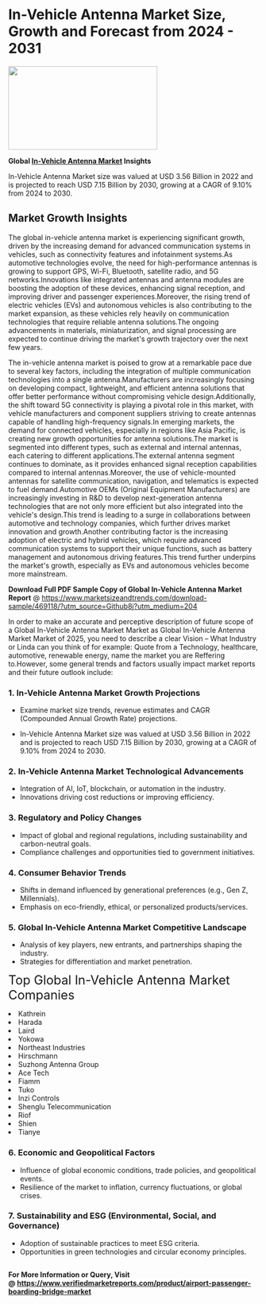 <H1>In-Vehicle Antenna Market Size, Growth and Forecast from 2024 - 2031</H1><img class="aligncenter size-medium wp-image-584254" src="https://thirdeyenews.in/wp-content/uploads/2024/09/Global-Market-Research-300x168.jpeg" alt="" width="300" height="168" /><p><strong>Global&nbsp;<a href="https://www.marketsizeandtrends.com/download-sample/469118/?utm_source=Github8j?utm_medium=204">In-Vehicle Antenna Market</a> Insights</strong></p><p>In-Vehicle Antenna Market size was valued at USD 3.56 Billion in 2022 and is projected to reach USD 7.15 Billion by 2030, growing at a CAGR of 9.10% from 2024 to 2030.</p><p><h2>Market Growth Insights</h2> <p>The global in-vehicle antenna market is experiencing significant growth, driven by the increasing demand for advanced communication systems in vehicles, such as connectivity features and infotainment systems.As automotive technologies evolve, the need for high-performance antennas is growing to support GPS, Wi-Fi, Bluetooth, satellite radio, and 5G networks.Innovations like integrated antennas and antenna modules are boosting the adoption of these devices, enhancing signal reception, and improving driver and passenger experiences.Moreover, the rising trend of electric vehicles (EVs) and autonomous vehicles is also contributing to the market expansion, as these vehicles rely heavily on communication technologies that require reliable antenna solutions.The ongoing advancements in materials, miniaturization, and signal processing are expected to continue driving the market's growth trajectory over the next few years.</p> <p>The in-vehicle antenna market is poised to grow at a remarkable pace due to several key factors, including the integration of multiple communication technologies into a single antenna.Manufacturers are increasingly focusing on developing compact, lightweight, and efficient antenna solutions that offer better performance without compromising vehicle design.Additionally, the shift toward 5G connectivity is playing a pivotal role in this market, with vehicle manufacturers and component suppliers striving to create antennas capable of handling high-frequency signals.In emerging markets, the demand for connected vehicles, especially in regions like Asia Pacific, is creating new growth opportunities for antenna solutions.The market is segmented into different types, such as external and internal antennas, each catering to different applications.The external antenna segment continues to dominate, as it provides enhanced signal reception capabilities compared to internal antennas.Moreover, the use of vehicle-mounted antennas for satellite communication, navigation, and telematics is expected to fuel demand.Automotive OEMs (Original Equipment Manufacturers) are increasingly investing in R&D to develop next-generation antenna technologies that are not only more efficient but also integrated into the vehicle's design.This trend is leading to a surge in collaborations between automotive and technology companies, which further drives market innovation and growth.Another contributing factor is the increasing adoption of electric and hybrid vehicles, which require advanced communication systems to support their unique functions, such as battery management and autonomous driving features.This trend further underpins the market's growth, especially as EVs and autonomous vehicles become more mainstream.</p> <p><span class=""><strong>Download Full PDF Sample Copy of Global In-Vehicle Antenna Market Report</strong> @ <a href="https://www.marketsizeandtrends.com/download-sample/469118/?utm_source=Github8j?utm_medium=204" target="_blank">https://www.marketsizeandtrends.com/download-sample/469118/?utm_source=Github8j?utm_medium=204</a></span></p><p>In order to make an accurate and perceptive description of future scope of a Global&nbsp;In-Vehicle Antenna Market Market as Global&nbsp;In-Vehicle Antenna Market Market of 2025, you need to describe a clear Vision &ndash; What Industry or Linda can you think of for example: Quote from a Technology, healthcare, automotive, renewable energy, name the market you are Reffering to.However, some general trends and factors usually impact market reports and their future outlook include:</p><h3>1.&nbsp;<strong>In-Vehicle Antenna Market Growth Projections</strong></h3><ul><li>Examine market size trends, revenue estimates and CAGR (Compounded Annual Growth Rate) projections.</li><li><p>In-Vehicle Antenna Market size was valued at USD 3.56 Billion in 2022 and is projected to reach USD 7.15 Billion by 2030, growing at a CAGR of 9.10% from 2024 to 2030.</p></li></ul><h3>2.&nbsp;<strong>In-Vehicle Antenna Market Technological Advancements</strong></h3><ul><li>Integration of AI, IoT, blockchain, or automation in the industry.</li><li>Innovations driving cost reductions or improving efficiency.</li></ul><h3>3.&nbsp;<strong>Regulatory and Policy Changes</strong></h3><ul><li>Impact of global and regional regulations, including sustainability and carbon-neutral goals.</li><li>Compliance challenges and opportunities tied to government initiatives.</li></ul><h3>4.&nbsp;<strong>Consumer Behavior Trends</strong></h3><ul><li>Shifts in demand influenced by generational preferences (e.g., Gen Z, Millennials).</li><li>Emphasis on eco-friendly, ethical, or personalized products/services.</li></ul><h3>5.&nbsp;<strong>Global In-Vehicle Antenna Market Competitive Landscape</strong></h3><ul><li>Analysis of key players, new entrants, and partnerships shaping the industry.</li><li>Strategies for differentiation and market penetration.</li></ul><p data-pm-slice="1 1 []"><span style="color: inherit; font-family: inherit; font-size: 25px;">Top Global In-Vehicle Antenna Market Companies</span></p><div class="" data-test-id=""><p><li>Kathrein</li><li> Harada</li><li> Laird</li><li> Yokowa</li><li> Northeast Industries</li><li> Hirschmann</li><li> Suzhong Antenna Group</li><li> Ace Tech</li><li> Fiamm</li><li> Tuko</li><li> Inzi Controls</li><li> Shenglu Telecommunication</li><li> Riof</li><li> Shien</li><li> Tianye</li></p></div><h3>6.&nbsp;<strong>Economic and Geopolitical Factors</strong></h3><ul><li>Influence of global economic conditions, trade policies, and geopolitical events.</li><li>Resilience of the market to inflation, currency fluctuations, or global crises.</li></ul><h3>7.&nbsp;<strong>Sustainability and ESG (Environmental, Social, and Governance)</strong></h3><ul><li>Adoption of sustainable practices to meet ESG criteria.</li><li>Opportunities in green technologies and circular economy principles.</li></ul><h2><strong style="font-size: 14px;">For More Information or Query, Visit @&nbsp;</strong><a style="background-color: #ffffff; font-size: 14px;" href="https://www.marketsizeandtrends.com/report/in-vehicle-antenna-market/" target="_blank">https://www.verifiedmarketreports.com/product/airport-passenger-boarding-bridge-market</a></h2>